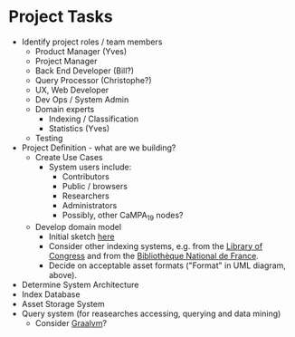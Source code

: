 # Project Tasks

*  Identify project roles / team members
   * Product Manager (Yves)
   * Project Manager
   * Back End Developer (Bill?)
   * Query Processor (Christophe?)
   * UX, Web Developer
   * Dev Ops / System Admin
   * Domain experts
     *  Indexing / Classification
     *  Statistics (Yves)
   * Testing
*  Project Definition - what are we building?
   * Create Use Cases
     * System users include:
       * Contributors
       * Public / browsers
       * Researchers
       * Administrators
       * Possibly, other CaMPA<sub>19</sub> nodes?
   * Develop domain model
     * Initial sketch [here](asset_metadata.md)
     * Consider other indexing systems, e.g. from the
     [Library of Congress](http://www.loc.gov/catdir/cpso/lcco/)
     and from the [Bibliothèque National de France](https://www.bnf.fr/fr/indexation-sujet-les-referentiels-utilises-par-la-bnf).
     * Decide on acceptable asset formats ("Format" in UML diagram, above).
* Determine System Architecture
 * Index Database
 * Asset Storage System
 * Query system (for reasearches accessing, querying and data mining)
   * Consider [Graalvm](https://www.graalvm.org/)?

